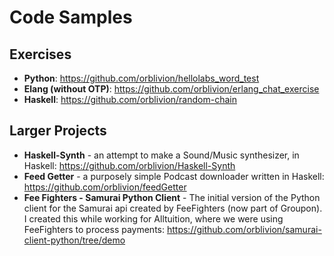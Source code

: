 # Code Samples

## Exercises
  * **Python**: https://github.com/orblivion/hellolabs_word_test
  * **Elang (without OTP)**: https://github.com/orblivion/erlang_chat_exercise
  * **Haskell**: https://github.com/orblivion/random-chain

## Larger Projects
* **Haskell-Synth** - an attempt to make a Sound/Music synthesizer, in Haskell: https://github.com/orblivion/Haskell-Synth
* **Feed Getter** - a purposely simple Podcast downloader written in Haskell: https://github.com/orblivion/feedGetter
* **Fee Fighters - Samurai Python Client** - The initial version of the Python client for the Samurai api created by FeeFighters (now part of Groupon). I created this while working for Alltuition, where we were using FeeFighters to process payments: https://github.com/orblivion/samurai-client-python/tree/demo
